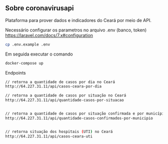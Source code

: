 ## Sobre coronavirusapi

Plataforma para prover dados e indicadores do Ceará por meio de API.

Necessário configurar os parametros no arquivo .env (banco, token) https://laravel.com/docs/7.x#configuration

```bash
cp .env.example .env
```


Em seguida executar o comando

```bash
docker-compose up
```


Endpoints
```bash
// retorna a quantidade de casos por dia no Ceará
http://64.227.31.11/api/casos-ceara-por-dia

// retorna a quantidade de casos por situação no Ceará
http://64.227.31.11/api/quantidade-casos-por-situacao


// retorna a quantidade de casos por situação confirmada e por município no Ceará
http://64.227.31.11/api/quantidade-casos-confirmados-por-municipio


// retorna situação dos hospitais (UTI) no Ceará
http://64.227.31.11/api/casos-ceara-uti

```